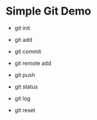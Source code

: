 # Simple Git Demo

- git init
- git add
- git commit
- git remote add
- git push
- git status

- git log
- git reset

